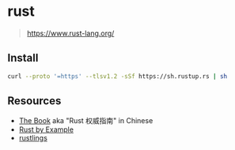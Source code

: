 # rust

> <https://www.rust-lang.org/>

## Install

```bash
curl --proto '=https' --tlsv1.2 -sSf https://sh.rustup.rs | sh
```

## Resources

- [The Book](https://github.com/rust-lang/book) aka "Rust 权威指南" in Chinese
- [Rust by Example](https://github.com/rust-lang/rust-by-example)
- [rustlings](https://github.com/rust-lang/rustlings)
